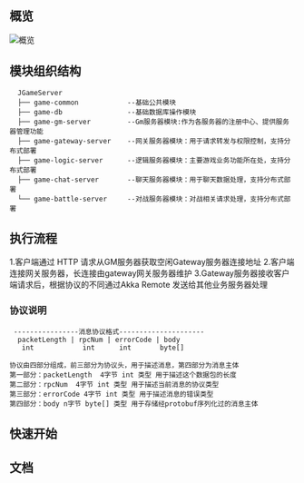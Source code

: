 ## 概览
![概览](https://github.com/JaceyRx/JGameServer/blob/master/doc/img/game.png "概览")
## 模块组织结构
``` 
  JGameServer
  ├── game-common            --基础公共模块
  ├── game-db                --基础数据库操作模块
  ├── game-gm-server         --Gm服务器模块:作为各服务器的注册中心、提供服务器管理功能
  ├── game-gateway-server    --网关服务器模块：用于请求转发与权限控制，支持分布式部署
  ├── game-logic-server      --逻辑服务器模块：主要游戏业务功能所在处，支持分布式部署
  ├── game-chat-server       --聊天服务器模块：用于聊天数据处理，支持分布式部署
  └── game-battle-server     --对战服务器模块：对战相关请求处理，支持分布式部署
  ```
## 执行流程
1.客户端通过 HTTP 请求从GM服务器获取空闲Gateway服务器连接地址
2.客户端连接网关服务器，长连接由gateway网关服务器维护
3.Gateway服务器接收客户端请求后，根据协议的不同通过Akka Remote 发送给其他业务服务器处理 
### 协议说明
```
 ----------------消息协议格式---------------------
  packetLength | rpcNum | errorCode | body
   int            int      int       byte[]

协议由四部分组成，前三部分为协议头，用于描述消息，第四部分为消息主体
第一部分：packetLength  4字节 int 类型 用于描述这个数据包的长度
第二部分：rpcNum  4字节 int 类型 用于描述当前消息的协议类型
第三部分：errorCode 4字节 int 类型 用于描述消息的错误类型
第四部分：body n字节 byte[] 类型 用于存储经protobuf序列化过的消息主体
```

## 快速开始
## 文档
